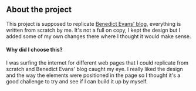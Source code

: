 <h2>About the project</h2>
<p>This project is supposed to replicate <a href="https://www.ben-evans.com/">Benedict Evans' blog</a>, everything is written from scratch by me. It's not a full on copy, I kept the design but I added some of my own changes there where I thought it would make sense.</p>
<h4>Why did I choose this?</h4>
<p>I was surfing the internet for different web pages that I could replicate from scratch and Benedict Evans' blog caught my eye. I really liked the design and the way the elements were positioned in the page so I thought it's a good challenge to try and see if I can build it up by myself.</p>
